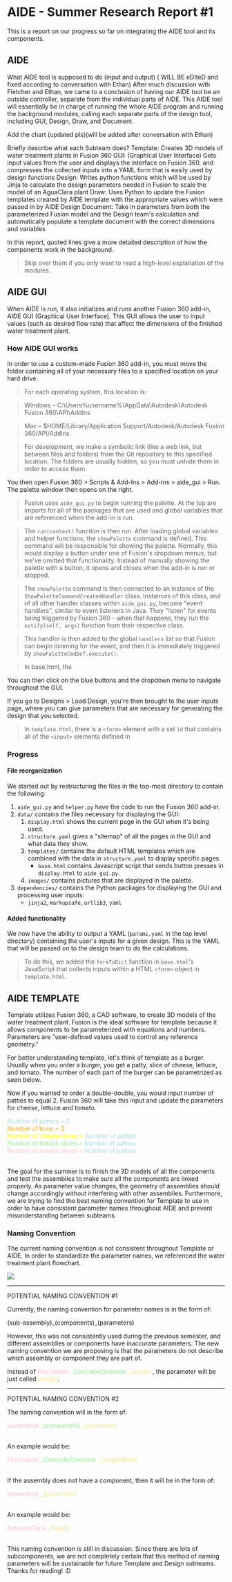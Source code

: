 # AIDE - Summer Research Report #1
This is a report on our progress so far on integrating the AIDE tool and its components.

## AIDE
What AIDE tool is supposed to do (input and output) ( WILL BE eDIteD and fixed according to conversation with Ethan)
After much discussion with Fletcher and Ethan, we came to a conclusion of having our AIDE tool be an outside controller, separate from the individual parts of AIDE. This AIDE tool will essentially be in charge of running the whole AIDE program and running the background modules, calling each separate parts of the design tool, including GUI, Design, Draw, and Document.


Add the chart (updated pls)(will be added after conversation with Ethan)

Briefly describe what each Subteam does?
Template: Creates 3D models of water treatment plants in Fusion 360
GUI: (Graphical User Interface) Gets input values from the user and displays the interface on Fusion 360, and compresses the collected inputs into a YAML form that is easily used by design functions
Design: Writes python functions which will be used by Jinja to calculate the design parameters needed in Fusion to scale the model of an AguaClara plant
Draw: Uses Python to update the Fusion templates created by AIDE template with the appropriate values which were passed in by AIDE Design
Document: Take in parameters from both the parameterized Fusion model and the Design team's calculation and automatically populate a template document with the correct dimensions and variables

In this report, quoted lines give a more detailed description of how the components work in the background.
> Skip over them if you only want to read a high-level explanation of the modules.

## AIDE GUI
When AIDE is run, it also initializes and runs another Fusion 360 add-in, AIDE GUI (Graphical User Interface). This GUI allows the user to input values (such as desired flow rate) that affect the dimensions of the finished water treatment plant.

### How AIDE GUI works
In order to use a custom-made Fusion 360 add-in, you must move the folder containing all of your necessary files to a specified location on your hard drive.
> For each operating system, this location is:

>Windows – C:\Users\%username%\AppData\Autodesk\Autodesk Fusion 360\API\AddIns

>Mac – $HOME/Library/Application Support/Autodesk/Autodesk Fusion 360/API/AddIns

> For development, we make a symbolic link (like a web link, but between files and folders) from the Git repository to this specified location. The folders are usually hidden, so you must unhide them in order to access them.

You then open Fusion 360 > Scripts & Add-Ins > Add-Ins > aide_gui > Run. The palette window then opens on the right.

> Fusion uses `aide_gui.py` to begin running the palette. At the top are imports for all of the packages that are used and global variables that are referenced when the add-in is run.

> The `run(context)` function is then run. After loading global variables and helper functions, the `showPalette` command is defined. This command will be responsible for showing the palette. Normally, this would display a button under one of Fusion's dropdown menus, but we've omitted that functionality. Instead of manually showing the palette with a button, it opens and closes when the add-in is run or stopped.

> The `showPalette` command is then connected to an instance of the `ShowPaletteCommandCreatedHandler` class. Instances of this class, and of all other handler classes within `aide_gui.py`, become "event handlers", similar to event listeners in Java. They "listen" for events being triggered by Fusion 360 - when that happens, they run the `notify(self, args)` function from their respective class.

> This handler is then added to the global `handlers` list so that Fusion can begin listening for the event, and then it is immediately triggered by `showPaletteCmdDef.execute()`.

>In base.html, the

You can then click on the blue buttons and the dropdown menu to navigate throughout the GUI.

If you go to Designs > Load Design, you're then brought to the user inputs page, where you can give parameters that are necessary for generating the design that you selected.
> In `template.html`, there is a `<form>` element with a set `id` that contains all of the `<input>` elements defined in

### Progress
#### File reorganization
We started out by restructuring the files in the top-most directory to contain the following:
1. `aide_gui.py` and `helper.py` have the code to run the Fusion 360 add-in.
2. `data/` contains the files necessary for displaying the GUI:
    1. `display.html` shows the current page in the GUI when it's being used.
    2. `structure.yaml` gives a "sitemap" of all the pages in the GUI and what data they show.
    3. `templates/` contains the default HTML templates which are combined with the data in `structure.yaml` to display specific pages.
        - `base.html` contains Javascript script that sends button presses in `display.html` to `aide_gui.py`.
    4. `images/` contains pictures that are displayed in the palette.
3. `dependencies/` contains the Python packages for displaying the GUI and processing user inputs:
    - `jinja2`, `markupsafe`, `urllib3`, `yaml`

#### Added functionality
We now have the ability to output a YAML (`params.yaml` in the top level directory) containing the user's inputs for a given design. This is the YAML that will be passed on to the design team to do the calculations.
> To do this, we added the `formToDict` function in `base.html`'s JavaScript that collects inputs within a HTML `<form>` object in `template.html`.

## AIDE TEMPLATE

Template utilizes Fusion 360, a CAD software, to create 3D models of the water treatment plant. Fusion is the ideal software for template because it allows components to be parameterized with equations and numbers. Parameters are "user-defined values used to control any reference geometry."

For better understanding template, let's think of template as a burger. Usually when you order a burger, you get a patty, slice of cheese, lettuce, and tomato. The number of each part of the burger can be parametrized as seen below.

 Now if you wanted to order a double-double, you would input number of patties to equal 2. Fusion 360 will take this input and update the parameters for cheese, lettuce and tomato.

<font style="color:lightblue"> Number of patties = 2 </font>
<br>
<font style="color:orange"> Number of buns = 2 </font>
<br>
<font style="color:yellow"> Number of cheese slices = </font> <font style="color:lightblue"> Number of patties </font>
<br>
<font style="color:lightgreen"> Number of lettuce slices = </font> <font style="color:lightblue">Number of patties </font>
<br>
<font style="color:pink"> Number of tomato slices = </font> <font style="color:lightblue"> Number of patties </font>

<br>
The goal for the summer is to finish the 3D models of all the components and test the assemblies to make sure all the components are linked properly. As parameter value changes, the geometry of assemblies should change accordingly without interfering with other assemblies. Furthermore, we are trying to find the best naming convention for Template to use in order to have consistent parameter names throughout AIDE and prevent misunderstanding between subteams.

### Naming Convention

The current naming convention is not consistent throughout Template or AIDE. In order to standardize the parameter names, we referenced the water treatment plant flowchart.

![](waterplantflowchart.png)

---------------------------------------------------------------------------------
POTENTIAL NAMING CONVENTION #1

Currently, the naming convention for parameter names is in the form of:

(sub-assembly)\_(components)\_(parameters)

However, this was not consistently used during the previous semester, and different assemblies or components have inaccurate parameters. The new naming convention we are proposing is that the parameters do not describe which assembly or component they are part of.

Instead of <font style="color:pink">Flocculator </font> <font style="color:lightgreen">\_ConcreteChannels </font> <font style="color:khaki">\_Length </font>, the parameter will be just called <font style="color:khaki">Length</font>.


---------------------------------------------------------------------------------
POTENTIAL NAMING CONVENTION #2

The naming convention will in the form of:

<font style="color:pink"> (assembly) </font>
<font style="color:lightgreen">\_(component) </font>
<font style="color:khaki">\_(parameter) </font>

<br>
An example would be:

<font style="color:pink">Flocculator </font>
<font style="color:lightgreen">\_ConcreteChannels </font>
<font style="color:khaki">\_LengthWidth </font>

<br>
If the assembly does not have a component, then it will be in the form of:

<font style="color:pink"> (assembly) </font>
<font style="color:khaki">\_(parameter) </font>

<br>
An example would be:

<font style="color:pink"> EntranceTank </font>
<font style="color:khaki"> \_Height </font>

<br>
This naming convention is still in discussion. Since there are lots of subcomponents, we are not completely certain that this method of naming parameters will be sustainable for future Template and Design subteams.  

<br>
Thanks for reading! :D
